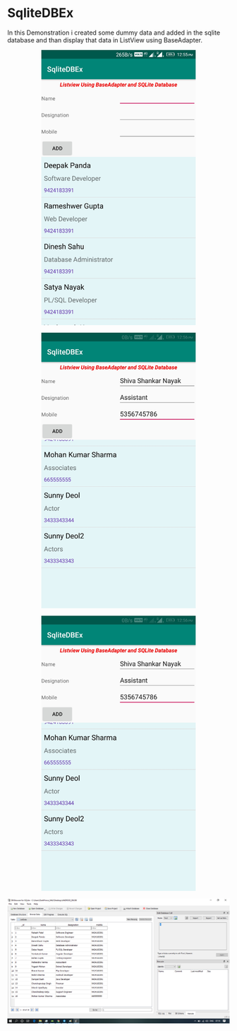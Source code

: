 # SqliteDBEx

In this Demonstration i created some dummy data and added in the sqlite database and than display that data in ListView using BaseAdapter.

<p align="center">
  <img src="https://github.com/rakesh7040/SqliteDBEx/blob/master/sqlitedbex1.jpeg" width="350" title="screenshot1">
</p>

<p align="center">
  <img src="https://github.com/rakesh7040/SqliteDBEx/blob/master/sqlitedbex2.jpeg" width="350" title="screenshot2">
</p>

<p align="center">
  <img src="https://github.com/rakesh7040/SqliteDBEx/blob/master/sqlitedbex3.jpeg" width="350" title="screenshot2">
</p>

![IMG](https://github.com/rakesh7040/SqliteDBEx/blob/master/db.png)

